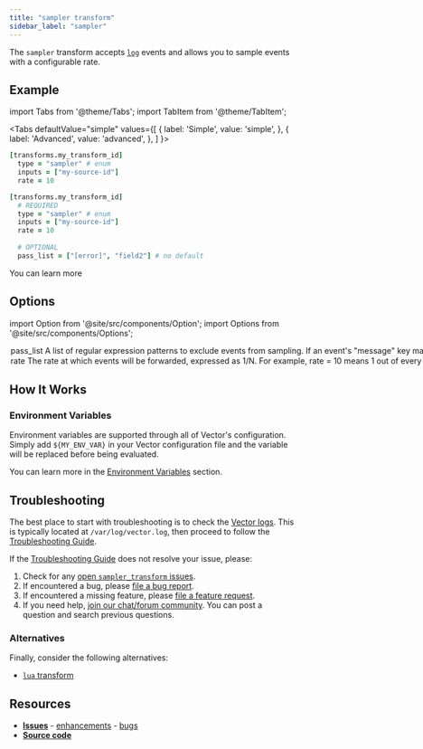 ```yaml
---
title: "sampler transform" 
sidebar_label: "sampler"
---
```


The `sampler` transform accepts [`log`][docs.data-model.log] events and allows you to sample events with a configurable rate.

## Example

import Tabs from '@theme/Tabs';
import TabItem from '@theme/TabItem';

<Tabs
  defaultValue="simple"
  values={[
    { label: 'Simple', value: 'simple', },
    { label: 'Advanced', value: 'advanced', },
  ]
}>
<TabItem value="simple">

```coffeescript
[transforms.my_transform_id]
  type = "sampler" # enum
  inputs = ["my-source-id"]
  rate = 10
```

</TabItem>
<TabItem value="advanced">

```coffeescript
[transforms.my_transform_id]
  # REQUIRED
  type = "sampler" # enum
  inputs = ["my-source-id"]
  rate = 10
  
  # OPTIONAL
  pass_list = ["[error]", "field2"] # no default
```

</TabItem>

</Tabs>

You can learn more

## Options

import Option from '@site/src/components/Option';
import Options from '@site/src/components/Options';

<Options filters={true}>


<Option
  defaultValue={null}
  enumValues={null}
  examples={[["[error]","field2"]]}
  name={"pass_list"}
  nullable={true}
  path={null}
  relevantWhen={null}
  required={false}
  simple={false}
  type={"[string]"}
  unit={null}>

### pass_list

A list of regular expression patterns to exclude events from sampling. If an event's `"message"` key matches _any_ of these patterns it will _not_ be sampled.


</Option>


<Option
  defaultValue={null}
  enumValues={null}
  examples={[10]}
  name={"rate"}
  nullable={false}
  path={null}
  relevantWhen={null}
  required={true}
  simple={true}
  type={"int"}
  unit={null}>

### rate

The rate at which events will be forwarded, expressed as 1/N. For example, `rate = 10` means 1 out of every 10 events will be forwarded and the rest will be dropped.


</Option>


</Options>

## How It Works

### Environment Variables

Environment variables are supported through all of Vector's configuration.
Simply add `${MY_ENV_VAR}` in your Vector configuration file and the variable
will be replaced before being evaluated.

You can learn more in the [Environment Variables][docs.configuration#environment-variables]
section.

## Troubleshooting

The best place to start with troubleshooting is to check the
[Vector logs][docs.monitoring#logs]. This is typically located at
`/var/log/vector.log`, then proceed to follow the
[Troubleshooting Guide][docs.troubleshooting].

If the [Troubleshooting Guide][docs.troubleshooting] does not resolve your
issue, please:

1. Check for any [open `sampler_transform` issues][urls.sampler_transform_issues].
2. If encountered a bug, please [file a bug report][urls.new_sampler_transform_bug].
3. If encountered a missing feature, please [file a feature request][urls.new_sampler_transform_enhancement].
4. If you need help, [join our chat/forum community][urls.vector_chat]. You can post a question and search previous questions.


### Alternatives

Finally, consider the following alternatives:

* [`lua` transform][docs.transforms.lua]

## Resources

* [**Issues**][urls.sampler_transform_issues] - [enhancements][urls.sampler_transform_enhancements] - [bugs][urls.sampler_transform_bugs]
* [**Source code**][urls.sampler_transform_source]


[docs.configuration#environment-variables]: ../../../usage/configuration#environment-variables
[docs.data-model.log]: ../../../about/data-model/log.md
[docs.monitoring#logs]: ../../../usage/administration/monitoring.md#logs
[docs.transforms.lua]: ../../../usage/configuration/transforms/lua.md
[docs.troubleshooting]: ../../../usage/guides/troubleshooting.md
[urls.new_sampler_transform_bug]: https://github.com/timberio/vector/issues/new?labels=transform%3A+sampler&labels=Type%3A+bug
[urls.new_sampler_transform_enhancement]: https://github.com/timberio/vector/issues/new?labels=transform%3A+sampler&labels=Type%3A+enhancement
[urls.sampler_transform_bugs]: https://github.com/timberio/vector/issues?q=is%3Aopen+is%3Aissue+label%3A%22transform%3A+sampler%22+label%3A%22Type%3A+bug%22
[urls.sampler_transform_enhancements]: https://github.com/timberio/vector/issues?q=is%3Aopen+is%3Aissue+label%3A%22transform%3A+sampler%22+label%3A%22Type%3A+enhancement%22
[urls.sampler_transform_issues]: https://github.com/timberio/vector/issues?q=is%3Aopen+is%3Aissue+label%3A%22transform%3A+sampler%22
[urls.sampler_transform_source]: https://github.com/timberio/vector/tree/master/src/transforms/sampler.rs
[urls.vector_chat]: https://chat.vector.dev

